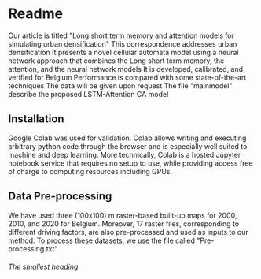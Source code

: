 # Readme
Our article is titled "Long short term memory and attention models for simulating urban densification"
This correspondence addresses urban densification
It presents a novel cellular automata model using a neural network approach that combines the Long short term memory,
the attention, and the neural network models
It is developed, calibrated, and verified for Belgium
Performance is compared with some state-of-the-art techniques
The data will be given upon request
The file "mainmodel" describe the proposed LSTM-Attention CA model

## Installation
Google Colab was used for validation. Colab allows writing and executing arbitrary python code through the browser and is especially well suited to machine and deep learning.
More technically, Colab is a hosted Jupyter notebook service that requires no setup to use, while providing access free of charge to computing resources including GPUs.
## Data Pre-processing
We have used three (100x100) m raster-based built-up maps for 2000, 2010, and 2020 for Belgium. Moreover, 17 raster files, corresponding to different driving factors, are also pre-processed and used as inputs to our method. To process these datasets, we use the file called "Pre-processing.txt"
###### The smallest heading
